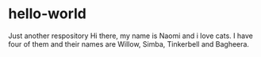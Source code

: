 # hello-world
Just another respository
Hi there, my name is Naomi and i love cats.
I have four of them and their names are Willow, Simba, Tinkerbell and Bagheera.
